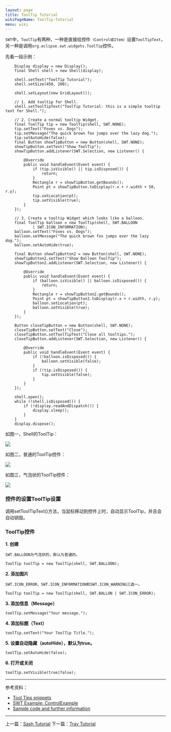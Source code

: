 ```yaml
---
layout: page
title: ToolTip Tutorial
wikiPageName: ToolTip-Tutorial
menu: wiki
---
```


`SWT`中，`ToolTip`有两种，一种是直接给控件`（Control或Item）`设置`ToolTipText`，另一种是调用`org.eclipse.swt.widgets.ToolTip`控件。

先看一段示例：

		Display display = new Display();
		final Shell shell = new Shell(display);

		shell.setText("ToolTip Tutorial");
		shell.setSize(450, 200);

		shell.setLayout(new GridLayout());

		// 1. Add tooltip for Shell.
		shell.setToolTipText("ToolTip Tutorial: this is a simple tooltip text for Shell.");

		// 2. Create a normal tooltip Widget.
		final ToolTip tip = new ToolTip(shell, SWT.NONE);
		tip.setText("Foxes vs. Dogs");
		tip.setMessage("The quick brown fox jumps over the lazy dog.");
		tip.setAutoHide(false);
		final Button showTipButton = new Button(shell, SWT.NONE);
		showTipButton.setText("Show ToolTip");
		showTipButton.addListener(SWT.Selection, new Listener() {

			@Override
			public void handleEvent(Event event) {
				if (tip.isVisible() || tip.isDisposed()) {
					return;
				}
				Rectangle r = showTipButton.getBounds();
				Point pt = showTipButton.toDisplay(r.x + r.width + 50, r.y);
				tip.setLocation(pt);
				tip.setVisible(true);
			}
		});

		// 3. Create a tooltip Widget which looks like a balloon.
		final ToolTip balloon = new ToolTip(shell, SWT.BALLOON
				| SWT.ICON_INFORMATION);
		balloon.setText("Foxes vs. Dogs");
		balloon.setMessage("The quick brown fox jumps over the lazy dog.");
		balloon.setAutoHide(true);

		final Button showTipButton2 = new Button(shell, SWT.NONE);
		showTipButton2.setText("Show Balloon ToolTip");
		showTipButton2.addListener(SWT.Selection, new Listener() {

			@Override
			public void handleEvent(Event event) {
				if (balloon.isVisible() || balloon.isDisposed()) {
					return;
				}
				Rectangle r = showTipButton2.getBounds();
				Point pt = showTipButton2.toDisplay(r.x + r.width, r.y);
				balloon.setLocation(pt);
				balloon.setVisible(true);
			}
		});

		Button closeTipButton = new Button(shell, SWT.NONE);
		closeTipButton.setText("Close");
		closeTipButton.setToolTipText("Close all tooltips.");
		closeTipButton.addListener(SWT.Selection, new Listener() {

			@Override
			public void handleEvent(Event event) {
				if (!balloon.isDisposed()) {
					balloon.setVisible(false);
				}
				if (!tip.isDisposed()) {
					tip.setVisible(false);
				}
			}
		});

		shell.open();
		while (!shell.isDisposed()) {
			if (!display.readAndDispatch()) {
				display.sleep();
			}
		}
		display.dispose();

如图一，Shell的ToolTip：

![]({{site.baseurl}}/eclipse.tutorial/wiki/images/image_swt_tooltip1.png)

如图二，普通的ToolTip控件：

![]({{site.baseurl}}/eclipse.tutorial/wiki/images/image_swt_tooltip2.png)

如图三，气泡状的ToolTip控件：

![]({{site.baseurl}}/eclipse.tutorial/wiki/images/image_swt_tooltip3.png)

### 控件的设置ToolTip设置

调用setToolTipText()方法，当鼠标移动到控件上时，自动显示ToolTip，并且会自动销毁。

### ToolTip控件

**1. 创建**

`SWT.BALLOON为气泡状的，默认为普通的。`

    ToolTip toolTip = new ToolTip(shell, SWT.BALLOON);

**2. 添加图片** 

`SWT.ICON_ERROR，SWT.ICON_INFORMATION和SWT.ICON_WARNING三选一。`

    ToolTip toolTip = new ToolTip(shell, SWT.BALLON | SWT.ICON_ERROR);

**3. 添加信息（Message）**

    toolTip.setMessage("Your message.");

**4. 添加标题（Text）**

    toolTip.setText("Your ToolTip Title.");

**5. 设置自动隐藏（autoHide），默认为true。**

    toolTip.setAutoHide(false);

**6. 打开或关闭**

    toolTip.setVisible(true|false);

***
参考资料：
  * [Tool Tips snippets](http://www.eclipse.org/swt/snippets/#tooltips)
  * [SWT Example: ControlExample](http://www.eclipse.org/swt/examples.php)
  * [Sample code and further information](http://www.eclipse.org/swt/)

***

上一篇：[Sash Tutorial]({{site.baseurl}}/eclipse.tutorial/wiki/Sash-Tutorial.html)
下一篇：[Tray Tutorial]({{site.baseurl}}/eclipse.tutorial/wiki/Tray-Tutorial.html)

